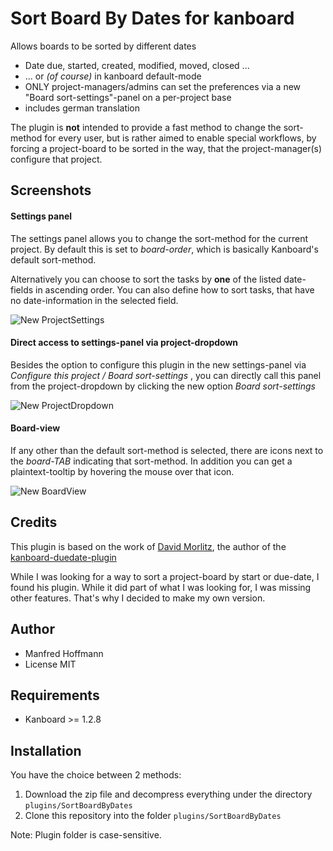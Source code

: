 Sort Board By Dates for kanboard
================================

Allows boards to be sorted by different dates
- Date due, started, created, modified, moved, closed ...
- ... or *(of course)* in kanboard default-mode
- ONLY project-managers/admins can set the preferences via a new "Board sort-settings"-panel on a per-project base
- includes german translation

The plugin is **not** intended to provide a fast method to change the sort-method for every user, but is rather aimed to enable special workflows, by forcing a project-board to be sorted in the way, that the project-manager(s) configure that project.

Screenshots
-----------

#### Settings panel
The settings panel allows you to change the sort-method for the current project. By default this is set to *board-order*, which is basically Kanboard's default sort-method.

Alternatively you can choose to sort the tasks by **one** of the listed date-fields in ascending order. You can also define how to sort tasks, that have no date-information in the selected field.

![New ProjectSettings](https://user-images.githubusercontent.com/48651533/77249323-813a2680-6c40-11ea-9b77-a22d750b02e0.png)

#### Direct access to settings-panel via project-dropdown
Besides the option to configure this plugin in the new settings-panel via *Configure this project / Board sort-settings* , you can directly call this panel from  the project-dropdown by clicking the new option *Board sort-settings*

![New ProjectDropdown](https://user-images.githubusercontent.com/48651533/77249294-53ed7880-6c40-11ea-9e30-b9ae1fece58b.png)

#### Board-view
If any other than the default sort-method is selected, there are icons next to the *board-TAB* indicating that sort-method. In addition you can get a plaintext-tooltip by hovering the mouse over that icon.

![New BoardView](https://user-images.githubusercontent.com/48651533/77249329-89926180-6c40-11ea-9bcd-5ab3a9800b7a.png)

Credits
-------
This plugin is based on the work of [David Morlitz](https://github.com/dmorlitz), the author of the [kanboard-duedate-plugin](https://github.com/dmorlitz/kanboard-duedate)

While I was looking for a way to sort a project-board by start or due-date, I found his plugin. While it did part of what I was looking for, I was missing other features. That's why I decided to make my own version.

Author
------

- Manfred Hoffmann
- License MIT

Requirements
------------

- Kanboard >= 1.2.8

Installation
------------

You have the choice between 2 methods:

1. Download the zip file and decompress everything under the directory `plugins/SortBoardByDates`
2. Clone this repository into the folder `plugins/SortBoardByDates`

Note: Plugin folder is case-sensitive.
